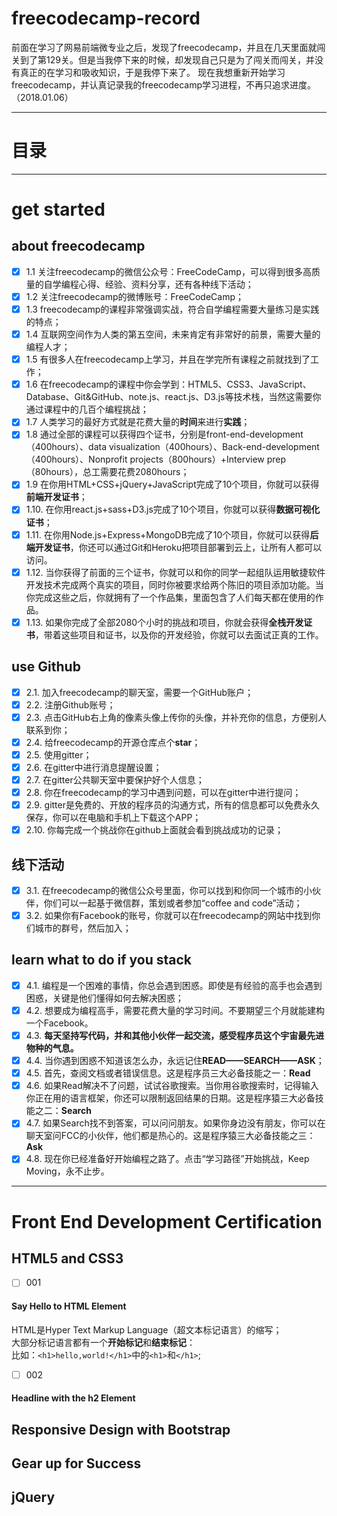 ﻿# freecodecamp-record

前面在学习了网易前端微专业之后，发现了freecodecamp，并且在几天里面就闯关到了第129关。但是当我停下来的时候，却发现自己只是为了闯关而闯关，并没有真正的在学习和吸收知识，于是我停下来了。
现在我想重新开始学习freecodecamp，并认真记录我的freecodecamp学习进程，不再只追求进度。（2018.01.06）

---
# 目录

---
# get started
## about freecodecamp
- [x] 1.1 关注freecodecamp的微信公众号：FreeCodeCamp，可以得到很多高质量的自学编程心得、经验、资料分享，还有各种线下活动；
- [x] 1.2 关注freecodecamp的微博账号：FreeCodeCamp；
- [x] 1.3 freecodecamp的课程非常强调实战，符合自学编程需要大量练习是实践的特点；
- [x] 1.4 互联网空间作为人类的第五空间，未来肯定有非常好的前景，需要大量的编程人才；
- [x] 1.5 有很多人在freecodecamp上学习，并且在学完所有课程之前就找到了工作；
- [x] 1.6 在freecodecamp的课程中你会学到：HTML5、CSS3、JavaScript、Database、Git&GitHub、note.js、react.js、D3.js等技术栈，当然这需要你通过课程中的几百个编程挑战；
- [x] 1.7 人类学习的最好方式就是花费大量的**时间**来进行**实践**；
- [x] 1.8 通过全部的课程可以获得四个证书，分别是front-end-development（400hours）、data visualization（400hours）、Back-end-development（400hours）、Nonprofit projects（800hours）+Interview prep（80hours），总工需要花费2080hours；
- [x] 1.9 在你用HTML+CSS+jQuery+JavaScript完成了10个项目，你就可以获得**前端开发证书**；
- [x] 1.10. 在你用react.js+sass+D3.js完成了10个项目，你就可以获得**数据可视化证书**；
- [x] 1.11. 在你用Node.js+Express+MongoDB完成了10个项目，你就可以获得**后端开发证书**，你还可以通过Git和Heroku把项目部署到云上，让所有人都可以访问。
- [x] 1.12. 当你获得了前面的三个证书，你就可以和你的同学一起组队运用敏捷软件开发技术完成两个真实的项目，同时你被要求给两个陈旧的项目添加功能。当你完成这些之后，你就拥有了一个作品集，里面包含了人们每天都在使用的作品。
- [x] 1.13. 如果你完成了全部2080个小时的挑战和项目，你就会获得**全栈开发证书**，带着这些项目和证书，以及你的开发经验，你就可以去面试正真的工作。

## use Github
- [x] 2.1. 加入freecodecamp的聊天室，需要一个GitHub账户；
- [x] 2.2. 注册Github账号；
- [x] 2.3. 点击GitHub右上角的像素头像上传你的头像，并补充你的信息，方便别人联系到你；
- [x] 2.4. 给freecodecamp的开源仓库点个**star**；
- [x] 2.5. 使用gitter；
- [x] 2.6. 在gitter中进行消息提醒设置；
- [x] 2.7. 在gitter公共聊天室中要保护好个人信息；
- [x] 2.8. 你在freecodecamp的学习中遇到问题，可以在gitter中进行提问；
- [x] 2.9. gitter是免费的、开放的程序员的沟通方式，所有的信息都可以免费永久保存，你可以在电脑和手机上下载这个APP；
- [x] 2.10. 你每完成一个挑战你在github上面就会看到挑战成功的记录；

## 线下活动
- [x] 3.1. 在freecodecamp的微信公众号里面，你可以找到和你同一个城市的小伙伴，你们可以一起基于微信群，策划或者参加“coffee and code”活动；
- [x] 3.2. 如果你有Facebook的账号，你就可以在freecodecamp的网站中找到你们城市的群号，然后加入；

## learn what to do if you stack
- [x] 4.1. 编程是一个困难的事情，你总会遇到困惑。即使是有经验的高手也会遇到困惑，关键是他们懂得如何去解决困惑；
- [x] 4.2. 想要成为编程高手，需要花费大量的学习时间。不要期望三个月就能建构一个Facebook。
- [x] 4.3. **每天坚持写代码，并和其他小伙伴一起交流，感受程序员这个宇宙最先进物种的气息。**
- [x] 4.4. 当你遇到困惑不知道该怎么办，永远记住**READ——SEARCH——ASK**；
- [x] 4.5. 首先，查阅文档或者错误信息。这是程序员三大必备技能之一：**Read**
- [x] 4.6. 如果Read解决不了问题，试试谷歌搜索。当你用谷歌搜索时，记得输入你正在用的语言框架，你还可以限制返回结果的日期。这是程序猿三大必备技能之二：**Search**
- [x] 4.7. 如果Search找不到答案，可以问问朋友。如果你身边没有朋友，你可以在聊天室问FCC的小伙伴，他们都是热心的。这是程序猿三大必备技能之三：**Ask**
- [x] 4.8. 现在你已经准备好开始编程之路了。点击“学习路径”开始挑战，Keep Moving，永不止步。

---
# Front End Development Certification
## HTML5 and CSS3
- [ ] 001 
#### Say Hello to HTML Element
HTML是Hyper Text Markup Language（超文本标记语言）的缩写；</br>
大部分标记语言都有一个**开始标记**和**结束标记**：</br>
比如：`<h1>hello,world!</h1>`中的`<h1>`和`</h1>`;

- [ ] 002
#### Headline with the h2 Element


## Responsive Design with Bootstrap
## Gear up for Success
## jQuery
